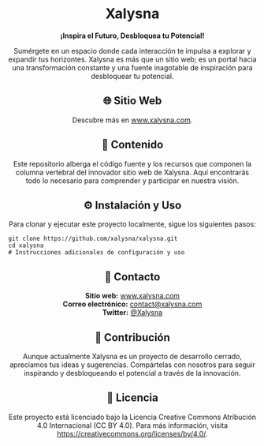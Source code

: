 <!-- Encabezado principal -->
<div align="center">
  <h1>Xalysna</h1>
</div>

<!-- Descripción -->
<p align="center"><strong>¡Inspira el Futuro, Desbloquea tu Potencial!</strong></p>
<p align="center">Sumérgete en un espacio donde cada interacción te impulsa a explorar y expandir tus horizontes. Xalysna es más que un sitio web; es un portal hacia una transformación constante y una fuente inagotable de inspiración para desbloquear tu potencial.</p>

<!-- Sección del Sitio Web -->
<h2 align="center">🌐 Sitio Web</h2>
<p align="center">Descubre más en <a href="https://www.xalysna.com">www.xalysna.com</a>.</p>

<!-- Sección de Contenido -->
<h2 align="center">📂 Contenido</h2>
<p align="center">Este repositorio alberga el código fuente y los recursos que componen la columna vertebral del innovador sitio web de Xalysna. Aquí encontrarás todo lo necesario para comprender y participar en nuestra visión.</p>

<!-- Sección de Instalación y Uso -->
<h2 align="center">⚙️ Instalación y Uso</h2>
<p align="center">Para clonar y ejecutar este proyecto localmente, sigue los siguientes pasos:</p>
<pre><code>git clone https://github.com/xalysna/xalysna.git
cd xalysna
# Instrucciones adicionales de configuración y uso
</code></pre>

<!-- Sección de Contacto -->
<h2 align="center">📧 Contacto</h2>
<p align="center">
  <strong>Sitio web:</strong> <a href="https://www.xalysna.com">www.xalysna.com</a> <br>
  <strong>Correo electrónico:</strong> <a href="mailto:contact@xalysna.com">contact@xalysna.com</a><br>
  <strong>Twitter:</strong> <a href="https://twitter.com/Xalysna">@Xalysna</a>
</p>

<!-- Sección de Contribución -->
<h2 align="center">🤝 Contribución</h2>
<p align="center">Aunque actualmente Xalysna es un proyecto de desarrollo cerrado, apreciamos tus ideas y sugerencias. Compártelas con nosotros para seguir inspirando y desbloqueando el potencial a través de la innovación.</p>

<!-- Sección de Licencia -->
<h2 align="center">📜 Licencia</h2>
<p align="center">Este proyecto está licenciado bajo la Licencia Creative Commons Atribución 4.0 Internacional (CC BY 4.0). Para más información, visita <a href="https://creativecommons.org/licenses/by/4.0/">https://creativecommons.org/licenses/by/4.0/</a>.</p>
